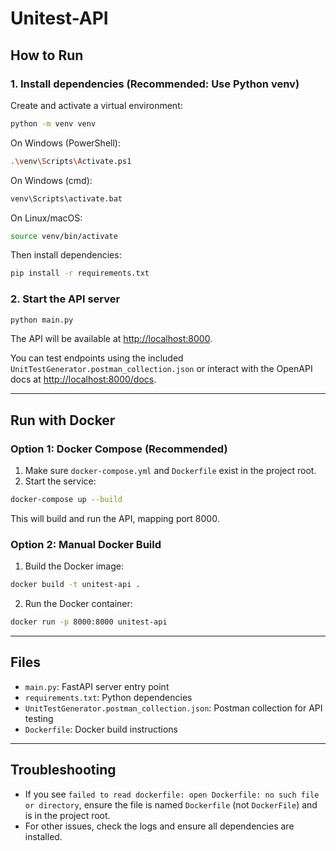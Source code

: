 # Unitest-API

## How to Run


### 1. Install dependencies (Recommended: Use Python venv)

Create and activate a virtual environment:

```sh
python -m venv venv
```

On Windows (PowerShell):
```sh
.\venv\Scripts\Activate.ps1
```

On Windows (cmd):
```sh
venv\Scripts\activate.bat
```

On Linux/macOS:
```sh
source venv/bin/activate
```

Then install dependencies:
```sh
pip install -r requirements.txt
```

### 2. Start the API server

```sh
python main.py
```

The API will be available at [http://localhost:8000](http://localhost:8000).

You can test endpoints using the included `UnitTestGenerator.postman_collection.json` or interact with the OpenAPI docs at [http://localhost:8000/docs](http://localhost:8000/docs).

---


## Run with Docker

### Option 1: Docker Compose (Recommended)

1. Make sure `docker-compose.yml` and `Dockerfile` exist in the project root.
2. Start the service:

```sh
docker-compose up --build
```

This will build and run the API, mapping port 8000.

### Option 2: Manual Docker Build

1. Build the Docker image:
```sh
docker build -t unitest-api .
```
2. Run the Docker container:
```sh
docker run -p 8000:8000 unitest-api
```

---

## Files
- `main.py`: FastAPI server entry point
- `requirements.txt`: Python dependencies
- `UnitTestGenerator.postman_collection.json`: Postman collection for API testing
- `Dockerfile`: Docker build instructions

---

## Troubleshooting
- If you see `failed to read dockerfile: open Dockerfile: no such file or directory`, ensure the file is named `Dockerfile` (not `DockerFile`) and is in the project root.
- For other issues, check the logs and ensure all dependencies are installed.
